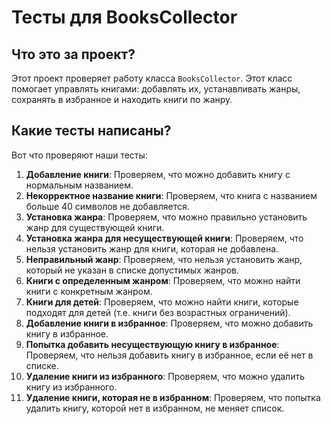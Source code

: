 # Тесты для BooksCollector

## Что это за проект?

Этот проект проверяет работу класса `BooksCollector`. Этот класс помогает управлять книгами: добавлять их, устанавливать жанры, сохранять в избранное и находить книги по жанру.

## Какие тесты написаны?

Вот что проверяют наши тесты:

1. **Добавление книги**: Проверяем, что можно добавить книгу с нормальным названием.
2. **Некорректное название книги**: Проверяем, что книга с названием больше 40 символов не добавляется.
3. **Установка жанра**: Проверяем, что можно правильно установить жанр для существующей книги.
4. **Установка жанра для несуществующей книги**: Проверяем, что нельзя установить жанр для книги, которая не добавлена.
5. **Неправильный жанр**: Проверяем, что нельзя установить жанр, который не указан в списке допустимых жанров.
6. **Книги с определенным жанром**: Проверяем, что можно найти книги с конкретным жанром.
7. **Книги для детей**: Проверяем, что можно найти книги, которые подходят для детей (т.е. книги без возрастных ограничений).
8. **Добавление книги в избранное**: Проверяем, что можно добавить книгу в избранное.
9. **Попытка добавить несуществующую книгу в избранное**: Проверяем, что нельзя добавить книгу в избранное, если её нет в списке.
10. **Удаление книги из избранного**: Проверяем, что можно удалить книгу из избранного.
11. **Удаление книги, которая не в избранном**: Проверяем, что попытка удалить книгу, которой нет в избранном, не меняет список.

